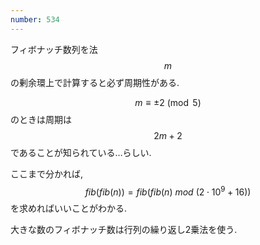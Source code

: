 ```yaml
---
number: 534
---
```

フィボナッチ数列を法 $$ m $$ の剰余環上で計算すると必ず周期性がある.

$$ m \equiv \pm 2 \pmod 5 $$ のときは周期は $$ 2m+2 $$ であることが知られている…らしい.

ここまで分かれば, $$ fib(fib(n)) = fib(fib(n)\ mod\ (2 \cdot 10^9 + 16)) $$ を求めればいいことがわかる.

大きな数のフィボナッチ数は行列の繰り返し2乗法を使う.
